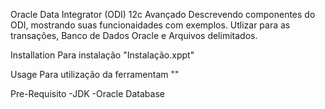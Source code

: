 Oracle Data Integrator (ODI) 12c   Avançado
Descrevendo componentes do ODI, mostrando suas funcionaidades com exemplos. 
Utlizar para as transações, Banco de Dados Oracle e Arquivos delimitados.

Installation
Para instalação "Instalação.xppt"

Usage
Para utilização da ferramentam ""

Pre-Requisito
-JDK
-Oracle Database
